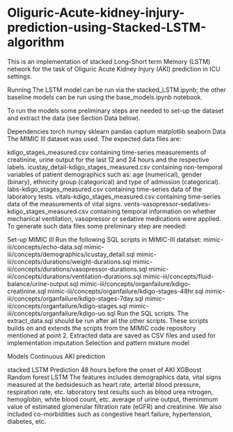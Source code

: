 # Oliguric-Acute-kidney-injury-prediction-using-Stacked-LSTM-algorithm
This is an implementation of stacked Long-Short term Memory (LSTM) network for the task of Oliguric Acute Kidney Injury (AKI) prediction in ICU settings.

Running
The LSTM model can be run via the stacked_LSTM.ipynb; the other baseline models can be run using the base_models.ipynb notebook.

To run the models some preliminary steps are needed to set-up the dataset and extract the data (see Section Data below).

Dependencies
torch
numpy
sklearn
pandas
captum
matplotlib
seaborn
Data
The MIMIC III dataset was used. The expected data files are:

kdigo_stages_measured.csv containing time-series measurements of creatinine, urine output for the last 12 and 24 hours and the respective labels.
icustay_detail-kdigo_stages_measured.csv containing non-temporal variables of patient demographics such as: age (numerical), gender (binary), ethnicity group (categorical) and type of admission (categorical).
labs-kdigo_stages_measured.csv containing time-series data of the laboratory tests.
vitals-kdigo_stages_measured.csv containing time-series data of the measurements of vital signs.
vents-vasopressor-sedatives-kdigo_stages_measured.csv containing temporal information on whether mechanical ventilation, vasopressor or sedative medications were applied.
To generate such data files some preliminary step are needed:

Set-up MIMIC III
Run the following SQL scripts in MIMIC-III datatset:
mimic-iii/concepts/echo-data.sql
mimic-iii/concepts/demographics/icustay_detail.sql
mimic-iii/concepts/durations/weight-durations.sql
mimic-iii/concepts/durations/vasopressor-durations.sql
mimic-iii/concepts/durations/ventilation-durations.sql
mimic-iii/concepts/fluid-balance/urine-output.sql
mimic-iii/concepts/organfailure/kdigo-creatinine.sql
mimic-iii/concepts/organfailure/kdigo-stages-48hr.sql
mimic-iii/concepts/organfailure/kdigo-stages-7day.sql
mimic-iii/concepts/organfailure/kdigo-stages.sql
mimic-iii/concepts/organfailure/kdigo-uo.sql
Run the SQL scripts. The extract_data.sql should be run after all the other scripts. These scripts builds on and extends the scripts from the MIMIC code repository mentioned at point 2.
Extracted data are saved as CSV files and used for implementation
imputation
Selection and pattern mixture model

Models
Continuous AKI prediction

stacked LSTM
Prediction 48 hours before the onset of AKI
XGBoost
Random forest
LSTM
The features includes demographics data, vital signs measured at the bedsidesuch as heart rate, arterial blood pressure, respiration rate, etc. laboratory test results such as blood urea nitrogen, hemoglobin, white blood count, etc. average of urine output, theminimum value of estimated glomerular filtration rate (eGFR) and creatinine. We also included co-morbidities such as congestive heart failure, hypertension, diabetes, etc.
